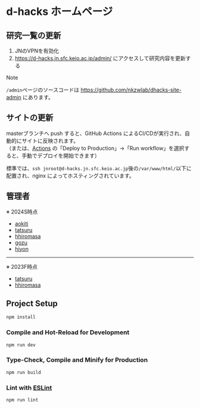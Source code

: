 # d-hacks ホームページ

## 研究一覧の更新
1. JNのVPNを有効化
2. https://d-hacks.jn.sfc.keio.ac.jp/admin/ にアクセスして研究内容を更新する

> [!NOTE]
> `/admin`ページのソースコードは https://github.com/nkzwlab/dhacks-site-admin にあります。

## サイトの更新
masterブランチへ push すると、GitHub Actions によるCI/CDが実行され、自動的にサイトに反映されます。  
（または、[Actions](https://github.com/nkzwlab/dhacks-site/actions)  の「Deploy to Production」→「Run workflow」を選択すると、手動でデプロイを開始できます）

標準では、`ssh jnroot@d-hacks.jn.sfc.keio.ac.jp`後の`/var/www/html/`以下に配置され、nginx によってホスティングされています。

## 管理者
※ 2024S時点
- [aokiti](https://github.com/sakusaku3939)
- [tatsuru](https://github.com/s19514tt)
- [hhiromasa](https://github.com/Hiromasa-H)
- [gozu](https://github.com/KentarouGotou)
- [hiyon](https://github.com/hiyon)
---
※ 2023F時点
- [tatsuru](https://github.com/s19514tt)
- [hhiromasa](https://github.com/Hiromasa-H)


## Project Setup

```sh
npm install
```

### Compile and Hot-Reload for Development

```sh
npm run dev
```

### Type-Check, Compile and Minify for Production

```sh
npm run build
```

### Lint with [ESLint](https://eslint.org/)

```sh
npm run lint
```
